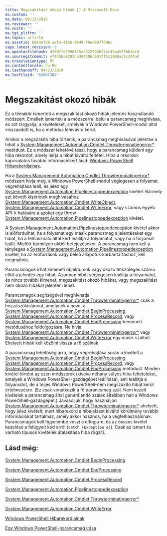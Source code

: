 ```yaml
---
title: Megszakítást okozó hibák |} A Microsoft Docs
ms.custom: ''
ms.date: 09/13/2016
ms.reviewer: ''
ms.suite: ''
ms.tgt_pltfrm: ''
ms.topic: article
ms.assetid: b804e738-aefa-41bb-9649-f9ed897fd96c
caps.latest.revision: 8
ms.openlocfilehash: d1967fe7996f75ec5229920f7ec49aa5ff6bdbfd
ms.sourcegitcommit: e7445ba8203da304286c591ff513900ad1c244a4
ms.translationtype: MT
ms.contentlocale: hu-HU
ms.lasthandoff: 04/23/2019
ms.locfileid: "62067382"
---
```

# <a name="terminating-errors"></a>Megszakítást okozó hibák

Ez a témakör ismerteti a megszakítást okozó hibák jelentés használandó módszert. Emellett ismerteti a a módszerrel belül a parancsmag meghívása, és azt tárgyalja, a kivételeket, amelyek a Windows PowerShell-modul által visszaadott is, ha a metódus lehívásra kerül.

Amikor a megszakító hiba történik, a parancsmag meghívásával jelentse a hibát a [System.Management.Automation.Cmdlet.Throwterminatingerror*](/dotnet/api/System.Management.Automation.Cmdlet.ThrowTerminatingError) metódust. Ez a módszer lehetővé teszi, hogy a parancsmag küldeni egy hiba rekordot, amely leírja a hibát kiváltó feltétel. Hiba a rekordok kapcsolatos további információkért lásd: [Windows PowerShell Hibarekordjainak](./windows-powershell-error-records.md).

Ha a [System.Management.Automation.Cmdlet.Throwterminatingerror*](/dotnet/api/System.Management.Automation.Cmdlet.ThrowTerminatingError) módszert hívja meg, a Windows PowerShell-modul véglegesen a folyamat végrehajtása leáll, és jelez egy [ System.Management.Automation.Pipelinestoppedexception](/dotnet/api/System.Management.Automation.PipelineStoppedException) kivétel. Bármely ezt követő kísérletek meghívásához [System.Management.Automation.Cmdlet.WriteObject](/dotnet/api/System.Management.Automation.Cmdlet.WriteObject), [System.Management.Automation.Cmdlet.WriteError](/dotnet/api/System.Management.Automation.Cmdlet.WriteError), vagy számos egyéb API-k hatására a azokat egy throw[ System.Management.Automation.Pipelinestoppedexception](/dotnet/api/System.Management.Automation.PipelineStoppedException) kivétel.

A [System.Management.Automation.Pipelinestoppedexception](/dotnet/api/System.Management.Automation.PipelineStoppedException) kivétel akkor is előfordulhat, ha a folyamat egy másik parancsmag a jelentéseket egy hibát, ha a felhasználó által kért leállítja a folyamatot, vagy ha a folyamat leállt. Mielőtt bármilyen okból befejezésekor. A parancsmag nem kell a tényleges a [System.Management.Automation.Pipelinestoppedexception](/dotnet/api/System.Management.Automation.PipelineStoppedException) kivétel, ha az erőforrások vagy belső állapotuk karbantartáshoz, kell megnyitnia.

Parancsmagok írhat kimeneti objektumok vagy okozó tetszőleges számú előtt a jelentés egy hibát. Azonban hibát véglegesen leállítja a folyamatot, és nincs további kimenet, megszakítást okozó hibákat, vagy megszakítást nem okozó hibákat jelenteni lehet.

Parancsmagok segítségével meghívhatja [System.Management.Automation.Cmdlet.Throwterminatingerror*](/dotnet/api/System.Management.Automation.Cmdlet.ThrowTerminatingError) csak a hozzászólásláncot, amelynek a neve, a [System.Management.Automation.Cmdlet.BeginProcessing](/dotnet/api/System.Management.Automation.Cmdlet.BeginProcessing), [ System.Management.Automation.Cmdlet.ProcessRecord](/dotnet/api/System.Management.Automation.Cmdlet.ProcessRecord), vagy [System.Management.Automation.Cmdlet.EndProcessing](/dotnet/api/System.Management.Automation.Cmdlet.EndProcessing) bemeneti metódusához feldolgozásra. Ne hívja [System.Management.Automation.Cmdlet.Throwterminatingerror*](/dotnet/api/System.Management.Automation.Cmdlet.ThrowTerminatingError) vagy [System.Management.Automation.Cmdlet.WriteError](/dotnet/api/System.Management.Automation.Cmdlet.WriteError) egy másik szálból. Ehelyett hibák kell közölni vissza a fő szálnak.

A parancsmag lehetőség arra, hogy végrehajtása során a kivételt a [System.Management.Automation.Cmdlet.BeginProcessing](/dotnet/api/System.Management.Automation.Cmdlet.BeginProcessing), [System.Management.Automation.Cmdlet.ProcessRecord](/dotnet/api/System.Management.Automation.Cmdlet.ProcessRecord), vagy [System.Management.Automation.Cmdlet.EndProcessing](/dotnet/api/System.Management.Automation.Cmdlet.EndProcessing) metódust. Minden kivétel történt az ezen módszerek (kivéve néhány súlyos hiba feltételeket, amelyek a Windows PowerShell-gazdagépet leállítása), ami leállítja a folyamatot, de a teljes Windows PowerShell-nem megszakító hibát kerül értelmezésre. (Ez csak vonatkozik a fő parancsmag szál. Nem kezelt kivételek a parancsmag által generálandó szálak általában halt a Windows PowerShell-gazdagépet.) Javasoljuk, hogy használjon [System.Management.Automation.Cmdlet.Throwterminatingerror*](/dotnet/api/System.Management.Automation.Cmdlet.ThrowTerminatingError) ahelyett, hogy jelez kivételt, mert hibarekord a hibajelzést kiváltó körülmény további információkat tartalmaz, amely akkor hasznos, ha a végfelhasználónak. Parancsmagok kell figyelembe veszi a elfogja-e, és az összes kivétel kezelése a felügyelt kód arról (`catch (Exception e)`). Csak az ismert és várható típusok kivételek átalakítása hiba rögzíti.

## <a name="see-also"></a>Lásd még:

[System.Management.Automation.Cmdlet.BeginProcessing](/dotnet/api/System.Management.Automation.Cmdlet.BeginProcessing)

[System.Management.Automation.Cmdlet.EndProcessing](/dotnet/api/System.Management.Automation.Cmdlet.EndProcessing)

[System.Management.Automation.Cmdlet.ProcessRecord](/dotnet/api/System.Management.Automation.Cmdlet.ProcessRecord)

[System.Management.Automation.Pipelinestoppedexception](/dotnet/api/System.Management.Automation.PipelineStoppedException)

[System.Management.Automation.Cmdlet.Throwterminatingerror*](/dotnet/api/System.Management.Automation.Cmdlet.ThrowTerminatingError)

[System.Management.Automation.Cmdlet.WriteError](/dotnet/api/System.Management.Automation.Cmdlet.WriteError)

[Windows PowerShell Hibarekordjainak](./windows-powershell-error-records.md)

[Egy Windows PowerShell-parancsmag írása](./writing-a-windows-powershell-cmdlet.md)
